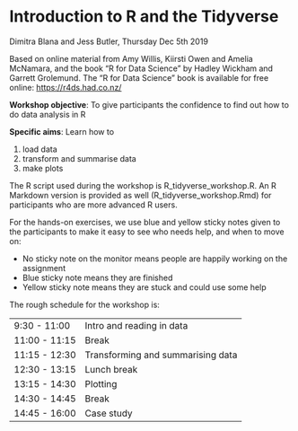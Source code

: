 # Introduction to R and the Tidyverse

Dimitra Blana and Jess Butler, Thursday Dec 5th 2019

Based on online material from Amy Willis, Kiirsti Owen and Amelia McNamara, and the book “R for Data Science” by Hadley Wickham and Garrett Grolemund. The “R for Data Science” book is available for free online: https://r4ds.had.co.nz/

**Workshop objective**: To give participants the confidence to find out how to do data analysis in R

**Specific aims**: Learn how to

1. load data
2. transform and summarise data
3. make plots  

The R script used during the workshop is R_tidyverse_workshop.R. An R Markdown version is provided as well (R_tidyverse_workshop.Rmd) for participants who are more advanced R users.

For the hands-on exercises, we use blue and yellow sticky notes given to the participants to make it easy to see who needs help, and when to move on:

- No sticky note on the monitor means people are happily working on the assignment
- Blue sticky note means they are finished
- Yellow sticky note means they are stuck and could use some help

The rough schedule for the workshop is:

|               |                           |
| ------------- | ------------------------- |
| 9:30 - 11:00 | Intro and reading in data |
| 11:00 - 11:15 | Break |
| 11:15 - 12:30 | Transforming and summarising data |
| 12:30 - 13:15 | Lunch break |
| 13:15 - 14:30 | Plotting |
| 14:30 - 14:45 | Break |
| 14:45 - 16:00 | Case study |
